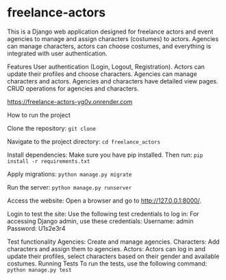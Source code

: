# freelance-actors
This is a Django web application designed for freelance actors and event agencies to manage and assign characters (costumes) to actors. Agencies can manage characters, actors can choose costumes, and everything is integrated with user authentication.

Features User authentication (Login, Logout, Registration). Actors can update their profiles and choose characters. Agencies can manage characters and actors. Agencies and characters have detailed view pages. CRUD operations for agencies and characters.

https://freelance-actors-yg0v.onrender.com

How to run the project

Clone the repository:
`git clone`

Navigate to the project directory:
`cd freelance_actors`

Install dependencies: Make sure you have pip installed.
Then run:
`pip install -r requirements.txt`

Apply migrations: 
`python manage.py migrate`

Run the server:
`python manage.py runserver`

Access the website:
Open a browser and go to http://127.0.0.1:8000/.

Login to test the site:
Use the following test credentials to log in:
For accessing Django admin, use these credentials:
Username: admin
Password: U1s2e3r4 

Test functionality
Agencies: Create and manage agencies.
Characters: Add characters and assign them to agencies.
Actors: Actors can log in and update their profiles, select characters based on their gender and available costumes.
Running Tests
To run the tests, use the following command:
`python manage.py test`

